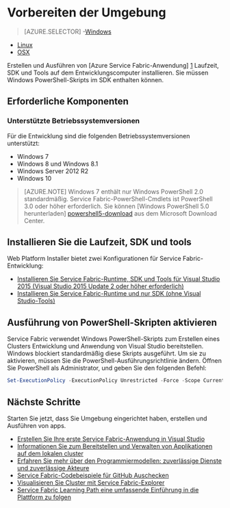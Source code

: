 <properties
   pageTitle="Einrichten der Umgebung | Microsoft Azure"
   description="Installieren Sie der Runtime SDK und Tools und erstellen Sie lokale Entwicklung Cluster. Nach dieser Installation werden Sie Applikationen erstellt."
   services="service-fabric"
   documentationCenter=".net"
   authors="rwike77"
   manager="timlt"
   editor=""/>

<tags
   ms.service="service-fabric"
   ms.devlang="dotNet"
   ms.topic="get-started-article"
   ms.tgt_pltfrm="NA"
   ms.workload="NA"
   ms.date="10/26/2016"
   ms.author="ryanwi"/>

# <a name="prepare-your-development-environment"></a>Vorbereiten der Umgebung

> [AZURE.SELECTOR]
-[Windows](service-fabric-get-started.md)
- [Linux](service-fabric-get-started-linux.md)
- [OSX](service-fabric-get-started-mac.md)

 Erstellen und Ausführen von [Azure Service Fabric-Anwendung] [ 1] Laufzeit, SDK und Tools auf dem Entwicklungscomputer installieren. Sie müssen Windows PowerShell-Skripts im SDK enthalten können.

## <a name="prerequisites"></a>Erforderliche Komponenten
### <a name="supported-operating-system-versions"></a>Unterstützte Betriebssystemversionen
Für die Entwicklung sind die folgenden Betriebssystemversionen unterstützt:

- Windows 7
- Windows 8 und Windows 8.1
- Windows Server 2012 R2
- Windows 10

>[AZURE.NOTE] Windows 7 enthält nur Windows PowerShell 2.0 standardmäßig. Service Fabric-PowerShell-Cmdlets ist PowerShell 3.0 oder höher erforderlich. Sie können [Windows PowerShell 5.0 herunterladen] [ powershell5-download] aus dem Microsoft Download Center.

## <a name="install-the-runtime-sdk-and-tools"></a>Installieren Sie die Laufzeit, SDK und tools

Web Platform Installer bietet zwei Konfigurationen für Service Fabric-Entwicklung:

- [Installieren Sie Service Fabric-Runtime, SDK und Tools für Visual Studio 2015 (Visual Studio 2015 Update 2 oder höher erforderlich)][full-bundle-vs2015]
- [Installieren Sie Service Fabric-Runtime und nur SDK (ohne Visual Studio-Tools)][core-sdk]

## <a name="enable-powershell-script-execution"></a>Ausführung von PowerShell-Skripten aktivieren

Service Fabric verwendet Windows PowerShell-Skripts zum Erstellen eines Clusters Entwicklung und Anwendung von Visual Studio bereitstellen. Windows blockiert standardmäßig diese Skripts ausgeführt. Um sie zu aktivieren, müssen Sie die PowerShell-Ausführungsrichtlinie ändern. Öffnen Sie PowerShell als Administrator, und geben Sie den folgenden Befehl:

```powershell
Set-ExecutionPolicy -ExecutionPolicy Unrestricted -Force -Scope CurrentUser
```

## <a name="next-steps"></a>Nächste Schritte
Starten Sie jetzt, dass Sie Umgebung eingerichtet haben, erstellen und Ausführen von apps.

- [Erstellen Sie Ihre erste Service Fabric-Anwendung in Visual Studio](service-fabric-create-your-first-application-in-visual-studio.md)
- [Informationen Sie zum Bereitstellen und Verwalten von Applikationen auf dem lokalen cluster](service-fabric-get-started-with-a-local-cluster.md)
- [Erfahren Sie mehr über den Programmiermodellen: zuverlässige Dienste und zuverlässige Akteure](service-fabric-choose-framework.md)
- [Service Fabric-Codebeispiele für GitHub Auschecken](https://aka.ms/servicefabricsamples)
- [Visualisieren Sie Cluster mit Service Fabric-Explorer](service-fabric-visualizing-your-cluster.md)
- [Service Fabric Learning Path eine umfassende Einführung in die Plattform zu folgen](https://azure.microsoft.com/documentation/learning-paths/service-fabric/)

[1]: http://azure.microsoft.com/en-us/campaigns/service-fabric/ "Service Fabric Kampagnenseite"
[2]: http://go.microsoft.com/fwlink/?LinkId=517106 "VS-RC"
[full-bundle-vs2015]:http://www.microsoft.com/web/handlers/webpi.ashx?command=getinstallerredirect&appid=MicrosoftAzure-ServiceFabric-VS2015 "2015 WebPI VS-link"
[full-bundle-dev15]:http://www.microsoft.com/web/handlers/webpi.ashx?command=getinstallerredirect&appid=MicrosoftAzure-ServiceFabric-Dev15 "Dev15 WebPI link"
[core-sdk]:http://www.microsoft.com/web/handlers/webpi.ashx?command=getinstallerredirect&appid=MicrosoftAzure-ServiceFabric-CoreSDK "Core SDK WebPI link"
[powershell5-download]:https://www.microsoft.com/en-us/download/details.aspx?id=50395
